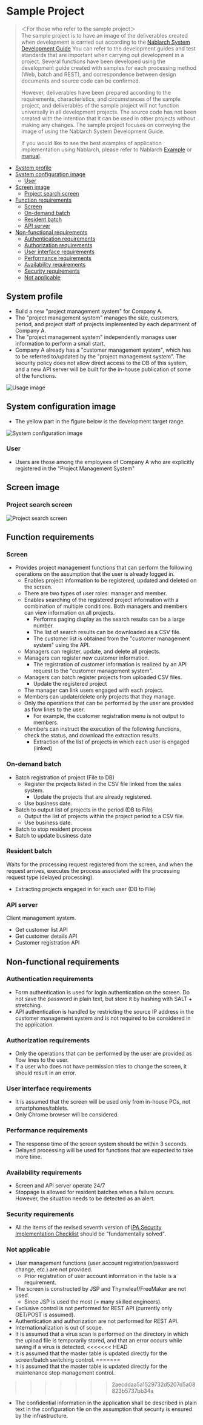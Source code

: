 # Sample Project

> ＜For those who refer to the sample project＞  
> The sample project is to have an image of the deliverables created when development is carried out according to the [Nablarch System Development Guide](../Nablarchシステム開発ガイド)
> You can refer to the development guides and test standards that are important when carrying out development in a project. 
> Several functions have been developed using the development guide created with samples for each processing method (Web, batch and REST), and correspondence between design documents and source code can be confirmed.
>
> However, deliverables have been prepared according to the requirements, characteristics, and circumstances of the sample project, 
> and deliverables of the sample project will not function universally in all development projects. 
> The source code has not been created with the intention that it can be used in other projects without making any changes. 
> The sample project focuses on conveying the image of using the Nablarch System Development Guide.
>   
> If you would like to see the best examples of application implementation using Nablarch, please refer to Nablarch 
> [Example](https://nablarch.github.io/docs/LATEST/doc/application_framework/example/index.html) 
> or [manual](https://nablarch.github.io/docs/LATEST/doc/application_framework/application_framework/index.html).

- [System profile](#System-profile)
- [System configuration image](#System-configuration-image)
  - [User](#User)
- [Screen image](#Screen-image)
  - [Project search screen](#Project-search-screen)
- [Function requirements](#Function-requirements)
  - [Screen](#Screen)
  - [On-demand batch](#On-demand-batch)
  - [Resident batch](#Resident-batch)
  - [API server](#API-server)
- [Non-functional requirements](#Non-functional-requirements)
  - [Authentication requirements](#Authentication-requirements)
  - [Authorization requirements](#Authorization-requirements)
  - [User interface requirements](#User-interface-requirements)
  - [Performance requirements](#Performance-requirements)
  - [Availability requirements](#Availability-requirements)
  - [Security requirements](#Security-requirements)
  - [Not applicable](#Not-applicable)

## System profile

- Build a new "project management system" for Company A.
- The "project management system" manages the size, customers, period, and project staff of projects implemented by each department of Company A.
- The "project management system" independently manages user information to perform a small start.
- Company A already has a "customer management system", which has to be referred to/updated by the "project management system". The security policy does not allow direct access to the DB of this system, and a new API server will be built for the in-house publication of some of the functions.

![Usage image](images/usecase-image.png)

## System configuration image
- The yellow part in the figure below is the development target range.

![System configuration image](images/system-image.png)

### User
- Users are those among the employees of Company A who are explicitly registered in the "Project Management System"

## Screen image
### Project search screen
![Project search screen](images/screen-example-1.png)


## Function requirements

### Screen
- Provides project management functions that can perform the following operations on the assumption that the user is already logged in.
    - Enables project information to be registered, updated and deleted on the screen.
    - There are two types of user roles: manager and member.
    - Enables searching of the registered project information with a combination of multiple conditions. Both managers and members can view information on all projects.
        - Performs paging display as the search results can be a large number.
        - The list of search results can be downloaded as a CSV file.
        - The customer list is obtained from the "customer management system" using the API.
    - Managers can register, update, and delete all projects.
    - Managers can register new customer information.
        - The registration of customer information is realized by an API request to the "customer management system".
    - Managers can batch register projects from uploaded CSV files.
        - Update the registered project
    - The manager can link users engaged with each project.
    - Members can update/delete only projects that they manage.
    - Only the operations that can be performed by the user are provided as flow lines to the user.
        - For example, the customer registration menu is not output to members.
    - Members can instruct the execution of the following functions, check the status, and download the extraction results.
        - Extraction of the list of projects in which each user is engaged (linked)

### On-demand batch
- Batch registration of project (File to DB)
    - Register the projects listed in the CSV file linked from the sales system.
        - Update the projects that are already registered.
    - Use business date.
- Batch to output list of projects in the period (DB to File)
    - Output the list of projects within the project period to a CSV file.
    - Use business date.
- Batch to stop resident process
- Batch to update business date

### Resident batch
Waits for the processing request registered from the screen, and when the request arrives, executes the process associated with the processing request type (delayed processing).

- Extracting projects engaged in for each user (DB to File)

### API server
Client management system.

- Get customer list API
- Get customer details API
- Customer registration API

## Non-functional requirements

### Authentication requirements

- Form authentication is used for login authentication on the screen. Do not save the password in plain text, but store it by hashing with SALT + stretching.
- API authentication is handled by restricting the source IP address in the customer management system and is not required to be considered in the application.

### Authorization requirements

- Only the operations that can be performed by the user are provided as flow lines to the user.
- If a user who does not have permission tries to change the screen, it should result in an error.

### User interface requirements

- It is assumed that the screen will be used only from in-house PCs, not smartphones/tablets.
- Only Chrome browser will be considered.

### Performance requirements

- The response time of the screen system should be within 3 seconds.
- Delayed processing will be used for functions that are expected to take more time.

### Availability requirements

- Screen and API server operate 24/7
- Stoppage is allowed for resident batches when a failure occurs. However, the situation needs to be detected as an alert.

### Security requirements

- All the items of the revised seventh version of [IPA Security Implementation Checklist](https://www.ipa.go.jp/security/vuln/websecurity.html) should be "fundamentally solved".

### Not applicable
- User management functions (user account registration/password change, etc.) are not provided.
    - Prior registration of user account information in the table is a requirement.
- The screen is constructed by JSP and Thymeleaf/FreeMaker are not used.
    - Since JSP is used the most (= many skilled engineers).
- Exclusive control is not performed for REST API (currently only GET/POST is assumed).
- Authentication and authorization are not performed for REST API.
- Internationalization is out of scope.
- It is assumed that a virus scan is performed on the directory in which the upload file is temporarily stored, and that an error occurs while saving if a virus is detected.
<<<<<<< HEAD
- It is assumed that the master table is updated directly for the screen/batch switching control.
=======
- It is assumed that the master table is updated directly for the maintenance stop management control.
>>>>>>> 2aecddaa5a1529732d5207d5a08823b5737bb34a
- The confidential information in the application shall be described in plain text in the configuration file on the assumption that security is ensured by the infrastructure.
